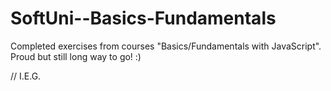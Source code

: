 # SoftUni--Basics-Fundamentals
Completed exercises from courses "Basics/Fundamentals with JavaScript". Proud but still long way to go! :)


// I.E.G.

